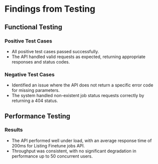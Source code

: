 # Findings from Testing

## Functional Testing

### Positive Test Cases
- All positive test cases passed successfully.
- The API handled valid requests as expected, returning appropriate responses and status codes.

### Negative Test Cases
- Identified an issue where the API does not return a specific error code for missing parameters.
- The system handled non-existent job status requests correctly by returning a 404 status.

## Performance Testing

### Results
- The API performed well under load, with an average response time of 200ms for Listing Finetune jobs API.
- Throughput was consistent, with no significant degradation in performance up to 50 concurrent users.

